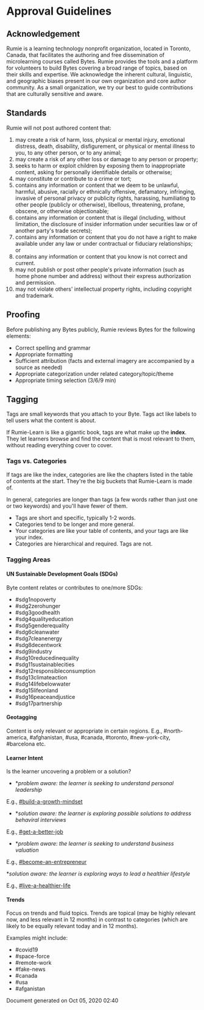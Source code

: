 # Approval Guidelines

## Acknowledgement

Rumie is a learning technology nonprofit organization, located in Toronto, Canada, that facilitates the authoring and free dissemination of microlearning courses called Bytes. Rumie provides the tools and a platform for volunteers to build Bytes covering a broad range of topics, based on their skills and expertise. We acknowledge the inherent cultural, linguistic, and geographic biases present in our own organization and core author community. As a small organization, we try our best to guide contributions that are culturally sensitive and aware.

## Standards

Rumie will not post authored content that:

1. may create a risk of harm, loss, physical or mental injury, emotional distress, death, disability, disfigurement, or physical or mental illness to you, to any other person, or to any animal;
2. may create a risk of any other loss or damage to any person or property;
3. seeks to harm or exploit children by exposing them to inappropriate content, asking for personally identifiable details or otherwise;
4. may constitute or contribute to a crime or tort;
5. contains any information or content that we deem to be unlawful, harmful, abusive, racially or ethnically offensive, defamatory, infringing, invasive of personal privacy or publicity rights, harassing, humiliating to other people (publicly or otherwise), libellous, threatening, profane, obscene, or otherwise objectionable;
6. contains any information or content that is illegal (including, without limitation, the disclosure of insider information under securities law or of another party's trade secrets);
7. contains any information or content that you do not have a right to make available under any law or under contractual or fiduciary relationships; or
8. contains any information or content that you know is not correct and current.
9. may not publish or post other people's private information (such as home phone number and address) without their express authorization and permission.
10. may not violate others' intellectual property rights, including copyright and trademark.

## Proofing

Before publishing any Bytes publicly, Rumie reviews Bytes for the following elements:

- Correct spelling and grammar
- Appropriate formatting
- Sufficient attribution (facts and external imagery are accompanied by a source as needed)
- Appropriate categorization under related category/topic/theme
- Appropriate timing selection (3/6/9 min)

## Tagging

Tags are small keywords that you attach to your Byte. Tags act like labels to tell users what the content is about.

If Rumie-Learn is like a gigantic book, tags are what make up the **index**. They let learners browse and find the content that is most relevant to them, without reading everything cover to cover.

### Tags vs. Categories

If tags are like the index, categories are like the chapters listed in the table of contents at the start. They're the big buckets that Rumie-Learn is made of.

In general, categories are longer than tags (a few words rather than just one or two keywords) and you'll have fewer of them.

- Tags are short and specific, typically 1-2 words.
- Categories tend to be longer and more general.
- Your categories are like your table of contents, and your tags are like your index.
- Categories are hierarchical and required. Tags are not.

### Tagging Areas

#### UN Sustainable Development Goals (SDGs)

Byte content relates or contributes to one/more SDGs:

- #sdg1nopoverty
- #sdg2zerohunger
- #sdg3goodhealth
- #sdg4qualityeducation
- #sdg5genderequality
- #sdg6cleanwater
- #sdg7cleanenergy
- #sdg8decentwork
- #sdg9industry
- #sdg10reducedinequality
- #sdg11sustainablecities
- #sdg12responsibleconsumption
- #sdg13climateaction
- #sdg14lifebelowwater
- #sdg15lifeonland
- #sdg16peaceandjustice
- #sdg17partnership<br>

#### Geotagging

Content is only relevant or appropriate in certain regions. E.g., #north-america, #afghanistan, #usa, #canada, #toronto, #new-york-city, #barcelona etc.

#### Learner Intent

Is the learner uncovering a problem or a solution?

- \*_problem aware: the learner is seeking to understand personal leadership_

E.g., [<u>#build-a-growth-mindset</u>](https://learn.rumie.org/jR/bytes/reach-your-potential-with-stretch-goals/view)

- \*_solution aware: the learner is exploring possible solutions to address behaviral interviews_

E.g., [<u>#get-a-better-job</u>](https://learn.rumie.org/jR/bytes/get-the-job-picking-a-professional-profile-picture/view)

- \*_problem aware: the learner is seeking to understand business valuation_

E.g., [<u>#become-an-entrepreneur</u>](https://learn.rumie.org/jR/bytes/calculate-return-on-investment-roi/view)

 \*_solution aware: the learner is exploring ways to lead a healthier lifestyle_

E.g., [<u>#live-a-healthier-life</u>](https://learn.rumie.org/jR/bytes/eat-healthy-balancing-the-food-groups/view)

#### Trends

Focus on trends and fluid topics. Trends are topical (may be highly relevant now, and less relevant in 12 months) in contrast to categories (which are likely to be equally relevant today and in 12 months).

Examples might include:

- #covid19
- #space-force
- #remote-work
- #fake-news
- #canada
- #usa
- #afganistan 

Document generated on Oct 05, 2020 02:40
